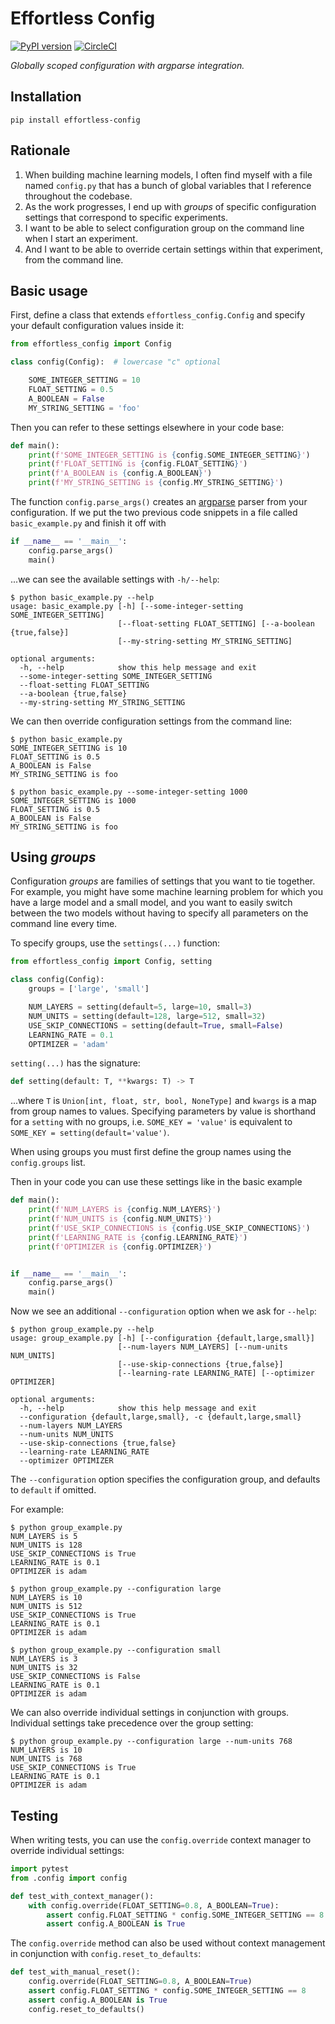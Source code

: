 # Effortless Config

[![PyPI version](https://badge.fury.io/py/effortless-config.svg)](https://badge.fury.io/py/effortless-config) [![CircleCI](https://circleci.com/gh/andreasjansson/effortless-config/tree/master.svg?style=svg)](https://circleci.com/gh/andreasjansson/effortless-config/tree/master)

_Globally scoped configuration with argparse integration._

## Installation

```
pip install effortless-config
```

## Rationale

1. When building machine learning models, I often find myself with a file named `config.py` that has a bunch of global variables that I reference throughout the codebase.
2. As the work progresses, I end up with _groups_ of specific configuration settings that correspond to specific experiments.
3. I want to be able to select configuration group on the command line when I start an experiment.
4. And I want to be able to override certain settings within that experiment, from the command line.

## Basic usage

First, define a class that extends `effortless_config.Config` and specify your default configuration values inside it:

```python
from effortless_config import Config

class config(Config):  # lowercase "c" optional

    SOME_INTEGER_SETTING = 10
    FLOAT_SETTING = 0.5
    A_BOOLEAN = False
    MY_STRING_SETTING = 'foo'
```

Then you can refer to these settings elsewhere in your code base:

```python
def main():
    print(f'SOME_INTEGER_SETTING is {config.SOME_INTEGER_SETTING}')
    print(f'FLOAT_SETTING is {config.FLOAT_SETTING}')
    print(f'A_BOOLEAN is {config.A_BOOLEAN}')
    print(f'MY_STRING_SETTING is {config.MY_STRING_SETTING}')
```

The function `config.parse_args()` creates an [argparse](https://docs.python.org/3/library/argparse.html) parser from your configuration. If we put the two previous code snippets in a file called `basic_example.py` and finish it off with

```python
if __name__ == '__main__':
    config.parse_args()
    main()
```

...we can see the available settings with `-h/--help`:

```console
$ python basic_example.py --help
usage: basic_example.py [-h] [--some-integer-setting SOME_INTEGER_SETTING]
                        [--float-setting FLOAT_SETTING] [--a-boolean {true,false}]
                        [--my-string-setting MY_STRING_SETTING]

optional arguments:
  -h, --help            show this help message and exit
  --some-integer-setting SOME_INTEGER_SETTING
  --float-setting FLOAT_SETTING
  --a-boolean {true,false}
  --my-string-setting MY_STRING_SETTING
```

We can then override configuration settings from the command line:

```console
$ python basic_example.py
SOME_INTEGER_SETTING is 10
FLOAT_SETTING is 0.5
A_BOOLEAN is False
MY_STRING_SETTING is foo

$ python basic_example.py --some-integer-setting 1000
SOME_INTEGER_SETTING is 1000
FLOAT_SETTING is 0.5
A_BOOLEAN is False
MY_STRING_SETTING is foo
```

## Using _groups_

Configuration _groups_ are families of settings that you want to tie together. For example, you might have some machine learning problem for which you have a large model and a small model, and you want to easily switch between the two models without having to specify all parameters on the command line every time.

To specify groups, use the `settings(...)` function:

```python
from effortless_config import Config, setting

class config(Config):
    groups = ['large', 'small']

    NUM_LAYERS = setting(default=5, large=10, small=3)
    NUM_UNITS = setting(default=128, large=512, small=32)
    USE_SKIP_CONNECTIONS = setting(default=True, small=False)
    LEARNING_RATE = 0.1
    OPTIMIZER = 'adam'
```

`setting(...)` has the signature:

```python
def setting(default: T, **kwargs: T) -> T
```

...where `T` is `Union[int, float, str, bool, NoneType]` and `kwargs` is a map from group names to values. Specifying parameters by value is shorthand for a `setting` with no groups, i.e. `SOME_KEY = 'value'` is equivalent to `SOME_KEY = setting(default='value')`.

When using groups you must first define the group names using the `config.groups` list.

Then in your code you can use these settings like in the basic example

```python
def main():
    print(f'NUM_LAYERS is {config.NUM_LAYERS}')
    print(f'NUM_UNITS is {config.NUM_UNITS}')
    print(f'USE_SKIP_CONNECTIONS is {config.USE_SKIP_CONNECTIONS}')
    print(f'LEARNING_RATE is {config.LEARNING_RATE}')
    print(f'OPTIMIZER is {config.OPTIMIZER}')


if __name__ == '__main__':
    config.parse_args()
    main()
```

Now we see an additional `--configuration` option when we ask for `--help`:

```console
$ python group_example.py --help
usage: group_example.py [-h] [--configuration {default,large,small}]
                        [--num-layers NUM_LAYERS] [--num-units NUM_UNITS]
                        [--use-skip-connections {true,false}]
                        [--learning-rate LEARNING_RATE] [--optimizer OPTIMIZER]

optional arguments:
  -h, --help            show this help message and exit
  --configuration {default,large,small}, -c {default,large,small}
  --num-layers NUM_LAYERS
  --num-units NUM_UNITS
  --use-skip-connections {true,false}
  --learning-rate LEARNING_RATE
  --optimizer OPTIMIZER
```

The `--configuration` option specifies the configuration group, and defaults to `default` if omitted.

For example:

```console
$ python group_example.py
NUM_LAYERS is 5
NUM_UNITS is 128
USE_SKIP_CONNECTIONS is True
LEARNING_RATE is 0.1
OPTIMIZER is adam

$ python group_example.py --configuration large
NUM_LAYERS is 10
NUM_UNITS is 512
USE_SKIP_CONNECTIONS is True
LEARNING_RATE is 0.1
OPTIMIZER is adam

$ python group_example.py --configuration small
NUM_LAYERS is 3
NUM_UNITS is 32
USE_SKIP_CONNECTIONS is False
LEARNING_RATE is 0.1
OPTIMIZER is adam
```

We can also override individual settings in conjunction with groups. Individual settings take precedence over the group setting:

```console
$ python group_example.py --configuration large --num-units 768
NUM_LAYERS is 10
NUM_UNITS is 768
USE_SKIP_CONNECTIONS is True
LEARNING_RATE is 0.1
OPTIMIZER is adam
```

## Testing

When writing tests, you can use the `config.override` context manager to override individual settings:

```python
import pytest
from .config import config

def test_with_context_manager():
    with config.override(FLOAT_SETTING=0.8, A_BOOLEAN=True):
        assert config.FLOAT_SETTING * config.SOME_INTEGER_SETTING == 8
        assert config.A_BOOLEAN is True
```

The `config.override` method can also be used without context management in conjunction with `config.reset_to_defaults`:

```python
def test_with_manual_reset():
    config.override(FLOAT_SETTING=0.8, A_BOOLEAN=True)
    assert config.FLOAT_SETTING * config.SOME_INTEGER_SETTING == 8
    assert config.A_BOOLEAN is True
    config.reset_to_defaults()
```
